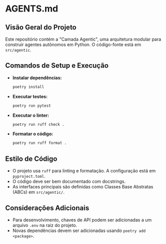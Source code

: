 # AGENTS.md

## Visão Geral do Projeto

Este repositório contém a "Camada Agentic", uma arquitetura modular para construir agentes autônomos em Python. O código-fonte está em `src/agentic`.

## Comandos de Setup e Execução

-   **Instalar dependências:**
    ```bash
    poetry install
    ```
-   **Executar testes:**
    ```bash
    poetry run pytest
    ```
-   **Executar o linter:**
    ```bash
    poetry run ruff check .
    ```
-   **Formatar o código:**
    ```bash
    poetry run ruff format .
    ```

## Estilo de Código

-   O projeto usa `ruff` para linting e formatação. A configuração está em `pyproject.toml`.
-   O código deve ser bem documentado com docstrings.
-   As interfaces principais são definidas como Classes Base Abstratas (ABCs) em `src/agentic/`.

## Considerações Adicionais

-   Para desenvolvimento, chaves de API podem ser adicionadas a um arquivo `.env` na raiz do projeto.
-   Novas dependências devem ser adicionadas usando `poetry add <package>`.
